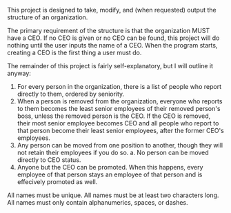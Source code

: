 This project is designed to take, modify, and (when requested) output the structure of an organization.

The primary requirement of the structure is that the organization MUST have a CEO. If no CEO is given or no CEO can be found, this project will do nothing until the user inputs the name of a CEO. When the program starts, creating a CEO is the first thing a user must do.

The remainder of this project is fairly self-explanatory, but I will outline it anyway:
1. For every person in the organization, there is a list of people who report directly to them, ordered by seniority.
2. When a person is removed from the organization, everyone who reports to them becomes the least senior employees of their removed person's boss, unless the removed person is the CEO. If the CEO is removed, their most senior employee becomes CEO and all people who report to that person become their least senior employees, after the former CEO's employees.
3. Any person can be moved from one position to another, though they will not retain their employees if you do so.
	a. No person can be moved directly to CEO status.
4. Anyone but the CEO can be promoted. When this happens, every employee of that person stays an employee of that person and is effecively promoted as well.

All names must be unique.
All names must be at least two characters long.
All names must only contain alphanumerics, spaces, or dashes.